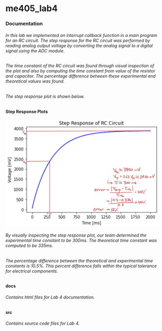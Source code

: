 # me405_lab4

### Documentation
###### In this lab we implemented an interrupt callback function in a main program for an RC circuit. The step response for the RC circuit was performed by reading analog output voltage by converting the analog signal to a digital signal using the ADC module.
###### The time constant of the RC circuit was found through visual inspection of the plot and also by computing the time constant from value of the resistor and capacitor. The percentage difference between these experimental and theoretical values was found. 
###### The step response plot is shown below.

#### Step Response Plots
![Step Response of an RC Circuit](Images/RC_Step_Response.png)
###### By visually inspecting the step response plot, our team determined the experimental time constant to be 300ms. The theoretical time constant was computed to be 335ms. 
###### The percentage difference between the theoretical and experimental time constants is 10.5%. This percent difference falls within the typical tolerance for electrical components.


#### docs
###### Contains html files for Lab 4 documentation. 

#### src
###### Contains source code files for Lab 4. 
